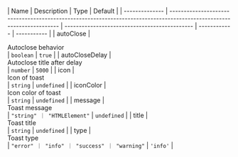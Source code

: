 | Name           | Description                                                                                                           | Type                                          | Default      |
| -------------- | --------------------------------------------------------------------------------------------------------------------- | --------------------------------------------- | ------------ | ----------- |
| autoClose      | <div className="Api__Table"><div>Autoclose behavior</div><div className="Api__Table Docs__Tags"></div></div>          | `boolean`                                     | `true`       |
| autoCloseDelay | <div className="Api__Table"><div>Autoclose title after delay</div><div className="Api__Table Docs__Tags"></div></div> | `number`                                      | `5000`       |
| icon           | <div className="Api__Table"><div>Icon of toast</div><div className="Api__Table Docs__Tags"></div></div>               | `string`                                      | `undefined`  |
| iconColor      | <div className="Api__Table"><div>Icon color of toast</div><div className="Api__Table Docs__Tags"></div></div>         | `string`                                      | `undefined`  |
| message        | <div className="Api__Table"><div>Toast message</div><div className="Api__Table Docs__Tags"></div></div>               | `"string" ｜ "HTMLElement"` | `undefined` |
| title          | <div className="Api__Table"><div>Toast title</div><div className="Api__Table Docs__Tags"></div></div>                 | `string`                                      | `undefined`  |
| type           | <div className="Api__Table"><div>Toast type</div><div className="Api__Table Docs__Tags"></div></div>                  | `"error" ｜ "info" ｜ "success" ｜ "warning"` | `'info'`     |
